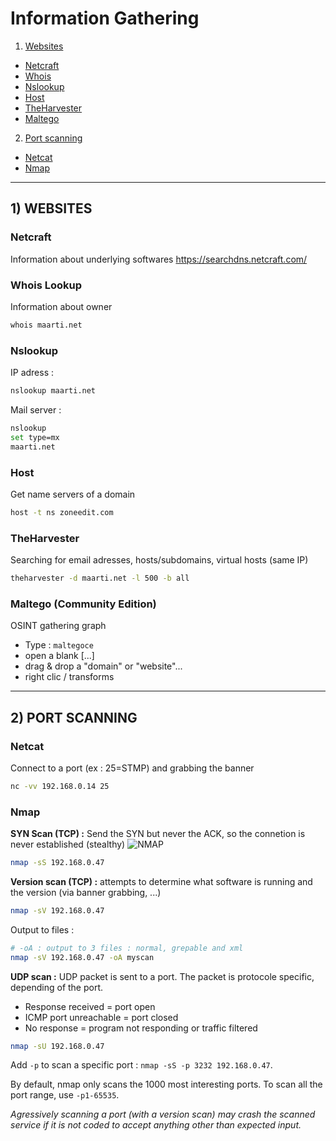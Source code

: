 # Information Gathering

1. [Websites](#1-websites)
  * [Netcraft](#netcraft)
  * [Whois](#whois)
  * [Nslookup](#nslookup)
  * [Host](#host)
  * [TheHarvester](#theharvester)
  * [Maltego](#maltego)
2. [Port scanning](#2-port-scanning)
  * [Netcat](#netcat)
  * [Nmap](#nmap)

________________________________
## 1) WEBSITES

### Netcraft
Information about underlying softwares
<https://searchdns.netcraft.com/>

### Whois Lookup
Information about owner
```bash
whois maarti.net
```

### Nslookup
IP adress :
```bash
nslookup maarti.net
```
Mail server :
```bash
nslookup
set type=mx
maarti.net
```

### Host
Get name servers of a domain
```bash
host -t ns zoneedit.com
```

### TheHarvester
Searching for email adresses, hosts/subdomains, virtual hosts (same IP)
```bash
theharvester -d maarti.net -l 500 -b all
```

### Maltego (Community Edition)
OSINT gathering graph
* Type : `maltegoce`
* open a blank [...]
* drag & drop a "domain" or "website"...
* right clic / transforms

________________________________________________
## 2) PORT SCANNING

### Netcat
Connect to a port (ex : 25=STMP) and grabbing the banner
```bash
nc -vv 192.168.0.14 25
```

### Nmap
**SYN Scan (TCP) :** Send the SYN but never the ACK, so the connetion is never established (stealthy)
![NMAP](https://upload.wikimedia.org/wikipedia/commons/thumb/9/9a/Tcp_normal.svg/1200px-Tcp_normal.svg.png)
```bash
nmap -sS 192.168.0.47
```

**Version scan (TCP) :** attempts to determine what software is running and the version (via banner grabbing, ...)
```bash
nmap -sV 192.168.0.47
```

Output to files :
```bash
# -oA : output to 3 files : normal, grepable and xml
nmap -sV 192.168.0.47 -oA myscan
```

**UDP scan :** UDP packet is sent to a port. The packet is protocole specific, depending of the port.
* Response received = port open
* ICMP port unreachable = port closed
* No response = program not responding or traffic filtered
```bash
nmap -sU 192.168.0.47
```

Add `-p` to scan a specific port : `nmap -sS -p 3232 192.168.0.47`.

By default, nmap only scans the 1000 most interesting ports. To scan all the port range, use `-p1-65535`.

*Agressively scanning a port (with a version scan) may crash the scanned service if it is not coded to accept anything other than expected input.*

 

